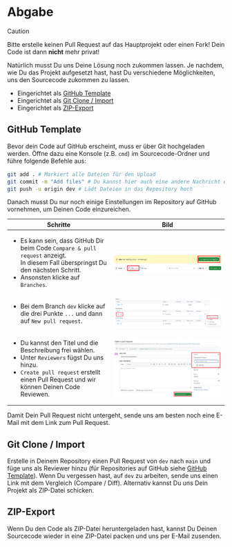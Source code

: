 # Abgabe

> [!CAUTION]  
> Bitte erstelle keinen Pull Request auf das Hauptprojekt oder einen Fork! Dein Code ist dann **nicht** mehr privat!

Natürlich musst Du uns Deine Lösung noch zukommen lassen. Je nachdem, wie Du das Projekt aufgesetzt hast, hast Du verschiedene Möglichkeiten, uns den Sourcecode zukommen zu lassen.

- Eingerichtet als [GitHub Template](#template)
- Eingerichtet als [Git Clone / Import](#clone)
- Eingerichtet als [ZIP-Export](#zip)

<a name="template"></a>

## GitHub Template

Bevor dein Code auf GitHub erscheint, muss er über Git hochgeladen werden. Öffne dazu eine Konsole (z.B. `cmd`) im Sourcecode-Ordner und führe folgende Befehle aus:

```bash
git add . # Markiert alle Dateien für den Upload
git commit -m "Add files" # Du kannst hier auch eine andere Nachricht eingeben
git push -u origin dev # Lädt Dateien in das Repository hoch
```

Danach musst Du nur noch einige Einstellungen im Repository auf GitHub vornehmen, um Deinen Code einzureichen.

| Schritte                                                                                                                                                                                                                   | Bild                                                                        |
|----------------------------------------------------------------------------------------------------------------------------------------------------------------------------------------------------------------------------|-----------------------------------------------------------------------------|
| <ul><li> Es kann sein, dass GitHub Dir beim Code `Compare & pull request` anzeigt. <br /> In diesem Fall überspringst Du den nächsten Schritt. </li><li> Ansonsten klicke auf `Branches`. </li></ul>                       | ![Compare & pull request](/docs/assets/images/compare-and-pull-request.png) |
| <ul><li> Bei dem Branch `dev` klicke auf die drei Punkte `...` und dann auf `New pull request`. </li></ul>                                                                                                                 | ![Branches](/docs/assets/images/branches.png)                               |
| <ul><li> Du kannst den Titel und die Beschreibung frei wählen. </li><li> Unter `Reviewers` fügst Du uns hinzu. </li><li> `Create pull request` erstellt einen Pull Request und wir können Deinen Code Reviewen. </li></ul> | ![Open pull request](/docs/assets/images/open-pull-request.png)             |

Damit Dein Pull Request nicht untergeht, sende uns am besten noch eine E-Mail mit dem Link zum Pull Request.

<a name="clone"></a>

## Git Clone / Import

Erstelle in Deinem Repository einen Pull Request von `dev` nach `main` und füge uns als Reviewer hinzu (für Repositories auf GitHub siehe [GitHub Template](#template)). Wenn Du vergessen hast, auf `dev` zu arbeiten, sende uns einen Link mit dem Vergleich (Compare / Diff). Alternativ kannst Du uns Dein Projekt als ZIP-Datei schicken.

<a name="zip"></a>

## ZIP-Export

Wenn Du den Code als ZIP-Datei heruntergeladen hast, kannst Du Deinen Sourcecode wieder in eine ZIP-Datei packen und uns per E-Mail zusenden.